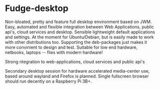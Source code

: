 # Fudge-desktop
Non-bloated, pretty and feature full desktop environment based on JWM. Easy, automated and flexible integration between Web Applications, public api's, cloud services and desktop. Sensible lightweight default applications and settings. At the moment for Ubuntu/Debian, but is easily made to work with other distributions too. Supporting the deb-packages just makes it more convinient to design and test. Suitable for low end hardware, netbooks, laptops -- flies with modern hardware!

Strong ntegration to web-applications, cloud services and public api's

Secondary desktop session for hardware accelerated media-center use, based around wayland and Firefox is planned. Single fullscreen browser should run decently on a Raspberry Pi 3B+.
